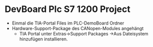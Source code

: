 # DevBoard Plc S7 1200 Project


- Einmal die TIA-Portal Files im PLC-DemoBoard Ordner
- Hardware-Support-Package des CANopen-Modules angehängt
	- TIA Portal unter Extras->Support Packages ->Aus Dateisystem hinzufügen installieren.


